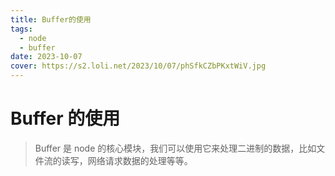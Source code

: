 ```yaml
---
title: Buffer的使用
tags:
  - node
  - buffer
date: 2023-10-07
cover: https://s2.loli.net/2023/10/07/phSfkCZbPKxtWiV.jpg
---
```


# Buffer 的使用

> Buffer 是 node 的核心模块，我们可以使用它来处理二进制的数据，比如文件流的读写，网络请求数据的处理等等。
